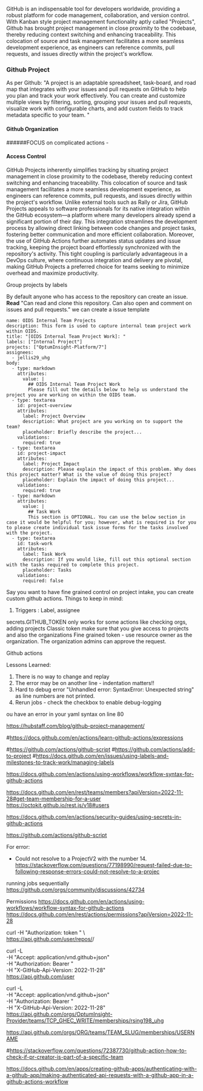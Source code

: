 
GitHub is an indispensable tool for developers worldwide, providing a robust platform for code management, collaboration, and version control. With Kanban style project management functionality aptly called "Projects",  Github has brought project management in close proximity to the codebase, thereby reducing context switching and enhancing traceability. This colocation of source and task management facilitates a more seamless development experience, as engineers can reference commits, pull requests, and issues directly within the project's workflow. 

### Github Project

As per Github: "A project is an adaptable spreadsheet, task-board, and road map that integrates with your issues and pull requests on GitHub to help you plan and track your work effectively. You can create and customize multiple views by filtering, sorting, grouping your issues and pull requests, visualize work with configurable charts, and add custom fields to track metadata specific to your team. "


#### Github Organization

######FOCUS on complicated actions - 

#### Access Control




GitHub Projects inherently simplifies tracking by situating project management in close proximity to the codebase, thereby reducing context switching and enhancing traceability. This colocation of source and task management facilitates a more seamless development experience, as engineers can reference commits, pull requests, and issues directly within the project's workflow. Unlike external tools such as Rally or Jira, GitHub Projects appeals to software professionals for its native integration within the GitHub ecosystem—a platform where many developers already spend a significant portion of their day. This integration streamlines the development process by allowing direct linking between code changes and project tasks, fostering better communication and more efficient collaboration. Moreover, the use of GitHub Actions further automates status updates and issue tracking, keeping the project board effortlessly synchronized with the repository's activity. This tight coupling is particularly advantageous in a DevOps culture, where continuous integration and delivery are pivotal, making GitHub Projects a preferred choice for teams seeking to minimize overhead and maximize productivity.


Group projects by labels

By default anyone who has access to the repository can create an issue. 
**Read**
"Can read and clone this repository. Can also open and comment on issues and pull requests."
we can create a issue template

```
name: OIDS Internal Team Projects
description: This form is used to capture internal team project work within OIDS. 
title: "[OIDS Internal Team Project Work]: "
labels: ["Internal Project"]
projects: ["OptumInsight-Platform/7"]
assignees:
  - jellis29_uhg
body:
  - type: markdown
    attributes:
      value: |
        ## OIDS Internal Team Project Work
        Please fill out the details below to help us understand the project you are working on within the OIDS team.
  - type: textarea
    id: project-overview
    attributes:
      label: Project Overview
      description: What project are you working on to support the team?
      placeholder: Briefly describe the project...
    validations:
      required: true
  - type: textarea
    id: project-impact
    attributes:
      label: Project Impact
      description: Please explain the impact of this problem. Why does this project matter? What is the value of doing this project?
      placeholder: Explain the impact of doing this project...
    validations:
      required: true
  - type: markdown
    attributes:
      value: |
        ## Task Work
        This section is OPTIONAL. You can use the below section in case it would be helpful for you; however, what is required is for you to please create individual task issue forms for the tasks involved with the project.
  - type: textarea
    id: task-work
    attributes:
      label: Task Work
      description: If you would like, fill out this optional section with the tasks required to complete this project.
      placeholder: Tasks
    validations:
      required: false
```      


Say you want to have fine grained control on project intake, you can create custom github actions. Things to keep in mind:
1. Triggers : Label, assignee



secrets.GITHUB_TOKEN only works for some actions like checking orgs, adding projects
Classic token make sure that you give access to projects and also the organizations
Fine grained token - use resource owner as the organization. The organization admins can approve the request.


Github actions

Lessons Learned:
1. There is no way to change and replay
2. The error may be on another line - indentation matters!!
3. Hard to debug error "Unhandled error: SyntaxError: Unexpected string" as line numbers are not printed.
4. Rerun jobs - check the checkbox to enable debug-logging


ou have an error in your yaml syntax on line 80


https://hubstaff.com/blog/github-project-management/

#https://docs.github.com/en/actions/learn-github-actions/expressions

#https://github.com/actions/github-script
#https://github.com/actions/add-to-project
#https://docs.github.com/en/issues/using-labels-and-milestones-to-track-work/managing-labels

https://docs.github.com/en/actions/using-workflows/workflow-syntax-for-github-actions

https://docs.github.com/en/rest/teams/members?apiVersion=2022-11-28#get-team-membership-for-a-user
https://octokit.github.io/rest.js/v18#users

https://docs.github.com/en/actions/security-guides/using-secrets-in-github-actions


https://github.com/actions/github-script

For error:
- Could not resolve to a ProjectV2 with the number 14.
https://stackoverflow.com/questions/77198990/request-failed-due-to-following-response-errors-could-not-resolve-to-a-projec


running jobs sequentially
https://github.com/orgs/community/discussions/42734

Permissions
https://docs.github.com/en/actions/using-workflows/workflow-syntax-for-github-actions
https://docs.github.com/en/rest/actions/permissions?apiVersion=2022-11-28

curl -H "Authorization: token  <TOKEN>" \  
https://api.github.com/user/repos/<username>/<repo>  


curl -L \
  -H "Accept: application/vnd.github+json" \
  -H "Authorization: Bearer <TOKEN>" \
  -H "X-GitHub-Api-Version: 2022-11-28" \
  https://api.github.com/user


  curl -L \
  -H "Accept: application/vnd.github+json" \
  -H "Authorization: Bearer <TOKEN>" \
  -H "X-GitHub-Api-Version: 2022-11-28" \
https://api.github.com/orgs/OptumInsight-Provider/teams/TCP_GHEC_WRITE/memberships/rsing198_uhg

  https://api.github.com/orgs/ORG/teams/TEAM_SLUG/memberships/USERNAME


#https://stackoverflow.com/questions/72387730/github-action-how-to-check-if-pr-creator-is-part-of-a-specific-team       



https://docs.github.com/en/apps/creating-github-apps/authenticating-with-a-github-app/making-authenticated-api-requests-with-a-github-app-in-a-github-actions-workflow